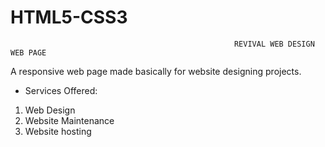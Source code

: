 # HTML5-CSS3
                                                      REVIVAL WEB DESIGN WEB PAGE

  A responsive web page made basically for website designing projects.
  
  * Services Offered:
  1. Web Design
  2. Website Maintenance
  3. Website hosting
  
  

